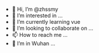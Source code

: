 - 👋 Hi, I’m @zhssmy
- 👀 I’m interested in ...
- 🌱 I’m currently learning vue
- 💞️ I’m looking to collaborate on ...
- 📫 How to reach me ...
- 🏡 I’m in Wuhan ...

<!---
zhssmy/zhssmy is a ✨ special ✨ repository because its `README.md` (this file) appears on your GitHub profile.
You can click the Preview link to take a look at your changes.
--->
